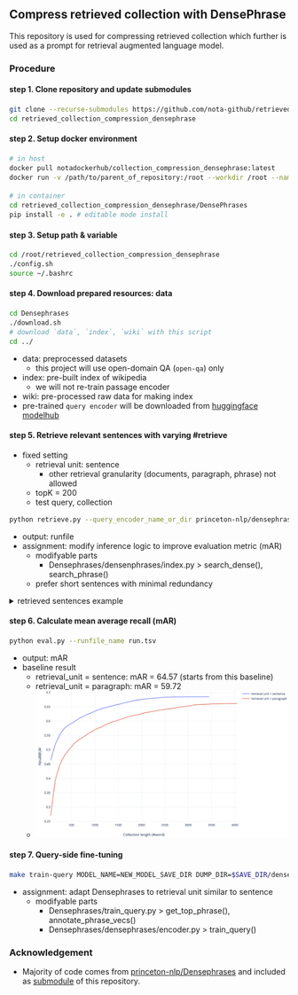 ## Compress retrieved collection with DensePhrase
This repository is used for compressing retrieved collection which further is used as a prompt for retrieval augmented language model.

### Procedure
#### step 1. Clone repository and update submodules
```bash
git clone --recurse-submodules https://github.com/nota-github/retrieved_collection_compression_BOOSTCAMP.git
cd retrieved_collection_compression_densephrase
```

#### step 2. Setup docker environment
```bash
# in host
docker pull notadockerhub/collection_compression_densephrase:latest
docker run -v /path/to/parent_of_repository:/root --workdir /root --name {container_name} --shm-size=2gb -it --gpus GPU_INDICES -t notadockerhub/collection_compression_densephrase

# in container
cd retrieved_collection_compression_densephrase/DensePhrases
pip install -e . # editable mode install
```

#### step 3. Setup path & variable
```bash
cd /root/retrieved_collection_compression_densephrase
./config.sh
source ~/.bashrc
```

#### step 4. Download prepared resources: data
```bash
cd Densephrases
./download.sh 
# download `data`, `index`, `wiki` with this script
cd ../
```
* data: preprocessed datasets
  * this project will use open-domain QA (`open-qa`) only
* index: pre-built index of wikipedia
  * we will not re-train passage encoder
* wiki: pre-processed raw data for making index
* pre-trained `query encoder` will be downloaded from [huggingface modelhub](https://huggingface.co/princeton-nlp/densephrases-multi-query-nq)

#### step 5. Retrieve relevant sentences with varying #retrieve 
* fixed setting
  * retrieval unit: sentence
    * other retrieval granularity (documents, paragraph, phrase) not allowed
  * topK = 200
  * test query, collection
```bash
python retrieve.py --query_encoder_name_or_dir princeton-nlp/densephrases-multi-query-multi --runfile_name run.tsv
```
* output: runfile
* assignment: modify inference logic to improve evaluation metric (mAR)
  * modifyable parts
    * Densephrases/densenphrases/index.py > search_dense(), search_phrase()
  * prefer short sentences with minimal redundancy
<details>
  <summary>retrieved sentences example</summary>
Query: Where are mucosal associated lymphoid tissues present in the human body and why?
(인체에서 점막 관련 림프 조직은 어디에 존재하며 그 이유는 무엇입니까?)
</br>
Answers: [oral passage, salivary glands, gastrointestinal tract, breast, skin, thyroid, lung, nasopharyngeal tract, eye]
 
Retrieved "sentences" by DensePhrase: ['In the gastrointestinal tract, the term "mucosa" or "mucous membrane" refers to the combination of epithelium, lamina propria, and (where it occurs) muscularis mucosae.', 'Another type of relatively undifferentiated connective tissue is mucous connective tissue, found inside the umbilical cord.', 'Lymph nodes or "glands" or "nodes" or "lymphoid tissue" are nodular bodies located throughout the body but clustering in certain areas such as the armpit, back of the neck and the groin.', 'The mucosa-associated lymphoid tissue (MALT), also called mucosa-associated lymphatic tissue, is a diffuse system of small concentrations of lymphoid tissue found in various submucosal membrane sites of the body, such as the gastrointestinal tract, oral passage, nasopharyngeal tract, thyroid, breast, lung, salivary glands, eye, and skin.' ...]
</details>

#### step 6. Calculate mean average recall (mAR)
```bash
python eval.py --runfile_name run.tsv
```
* output: mAR
* baseline result
  * retrieval_unit = sentence: mAR = 64.57 (starts from this baseline)
  * retrieval_unit = paragraph: mAR = 59.72
  * ![Recall@LM_vs_collectionLen](images/Recall@LM_vs_collectionLen.png)

#### step 7. Query-side fine-tuning
```bash
make train-query MODEL_NAME=NEW_MODEL_SAVE_DIR DUMP_DIR=$SAVE_DIR/densephrases-multi_wiki-20181220/dump/ LOAD_DIR_OR_PRETRAINED_HF_NAME=princeton-nlp/densephrases-multi-query-nq
```
* assignment: adapt Densephrases to retrieval unit similar to sentence
  * modifyable parts
    * Densephrases/train_query.py > get_top_phrase(), annotate_phrase_vecs()
    * Densephrases/densephrases/encoder.py > train_query()

### Acknowledgement
* Majority of code comes from [princeton-nlp/Densephrases](https://github.com/princeton-nlp/DensePhrases) and included as [submodule](Densephrases) of this repository.
